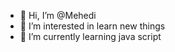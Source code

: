 - 👋 Hi, I’m @Mehedi
- 👀 I’m interested in learn new things
- 🌱 I’m currently learning java script


<!---
Mehedihut/Mehedihut is a ✨ special ✨ repository because its `README.md` (this file) appears on your GitHub profile.
You can click the Preview link to take a look at your changes.
--->
